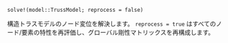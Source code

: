 ```
solve!(model::TrussModel; reprocess = false)
```

構造トラスモデルのノード変位を解決します。 `reprocess = true` はすべてのノード/要素の特性を再評価し、グローバル剛性マトリックスを再構成します。
